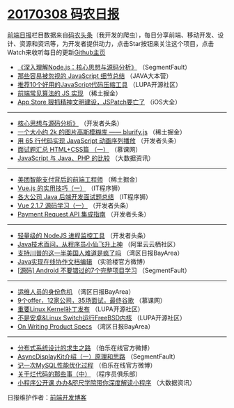 # [20170308 码农日报](https://toutiao.qdkfweb.cn/date/2017/03/08)

[前端日报](https://qdkfweb.cn/c/news)栏目数据来自[码农头条](https://toutiao.qdkfweb.cn/)（我开发的爬虫），每日分享前端、移动开发、设计、资源和资讯等，为开发者提供动力，点击Star按钮来关注这个项目，点击Watch来收听每日的更新[Github主页](https://github.com/kujian/frontendDaily)
* [《深入理解Node.js：核心思想与源码分析》](https://toutiao.qdkfweb.cn/29311.html) （SegmentFault）
* [那些容易被忽视的 JavaScript 细节总结](https://toutiao.qdkfweb.cn/29209.html) （JAVA大本营）
* [推荐10个好用的JavaScript代码压缩工具](https://toutiao.qdkfweb.cn/29205.html) （LUPA开源社区）
* [前端常见算法的 JS 实现](https://toutiao.qdkfweb.cn/29283.html) （稀土掘金）
* [App Store 狠抓精神文明建设，JSPatch要亡了](https://toutiao.qdkfweb.cn/29184.html) （iOS大全）

***
* [核心思想与源码分析》](https://toutiao.qdkfweb.cn/29222.html) （开发者头条）
* [一个大小约 2k 的图片高斯模糊库 —— blurify.js](https://toutiao.qdkfweb.cn/29266.html) （稀土掘金）
* [用 65 行代码实现 JavaScript 动画序列播放](https://toutiao.qdkfweb.cn/29278.html) （开发者头条）
* [面试题汇总 HTML+CSS篇 （一）](https://toutiao.qdkfweb.cn/29182.html) （慕课网）
* [JavaScript 与 Java、PHP 的比较](https://toutiao.qdkfweb.cn/29253.html) （大数据资讯）

***
* [美团智能支付背后的前端工程师](https://toutiao.qdkfweb.cn/29267.html) （稀土掘金）
* [Vue.js 的实用技巧（一）](https://toutiao.qdkfweb.cn/29262.html) （IT程序狮）
* [各大公司 Java 后端开发面试题总结](https://toutiao.qdkfweb.cn/29260.html) （IT程序狮）
* [Vue 2.1.7 源码学习（一）](https://toutiao.qdkfweb.cn/29274.html) （开发者头条）
* [Payment Request API 集成指南](https://toutiao.qdkfweb.cn/29217.html) （开发者头条）

***
* [轻量级的 NodeJS 进程监控工具](https://toutiao.qdkfweb.cn/29220.html) （开发者头条）
* [Java技术百问，从程序员小仙飞升上神](https://toutiao.qdkfweb.cn/29200.html) （阿里云云栖社区）
* [支持川普的这一半美国人难道是疯了吗](https://toutiao.qdkfweb.cn/29174.html) （湾区日报BayArea）
* [Java实现在线协作文档编辑](https://toutiao.qdkfweb.cn/29248.html) （实验楼官方微博）
* [[源码] Android 不要错过的7个完整项目学习](https://toutiao.qdkfweb.cn/29238.html) （SegmentFault）

***
* [运维人员的身份危机](https://toutiao.qdkfweb.cn/29175.html) （湾区日报BayArea）
* [9个offer，12家公司，35场面试，最终谷歌](https://toutiao.qdkfweb.cn/29180.html) （慕课网）
* [重要Linux Kernel补丁发布](https://toutiao.qdkfweb.cn/29203.html) （LUPA开源社区）
* [不是安卓&amp;Linux Switch运行FreeBSD内核](https://toutiao.qdkfweb.cn/29309.html) （LUPA开源社区）
* [On Writing Product Specs](https://toutiao.qdkfweb.cn/29173.html) （湾区日报BayArea）

***
* [分布式系统设计的求生之路](https://toutiao.qdkfweb.cn/29269.html) （伯乐在线官方微博）
* [AsyncDisplayKit介绍（一）原理和思路](https://toutiao.qdkfweb.cn/29239.html) （SegmentFault）
* [记一次MySQL性能优化过程](https://toutiao.qdkfweb.cn/29271.html) （伯乐在线官方微博）
* [关于烂代码的那些事（中）](https://toutiao.qdkfweb.cn/29212.html) （程序员俱乐部）
* [小程序公开课 办办&amp;咫尺学院带你深度解读小程序](https://toutiao.qdkfweb.cn/29250.html) （大数据资讯）

日报维护作者：[前端开发博客](https://qdkfweb.cn/) 